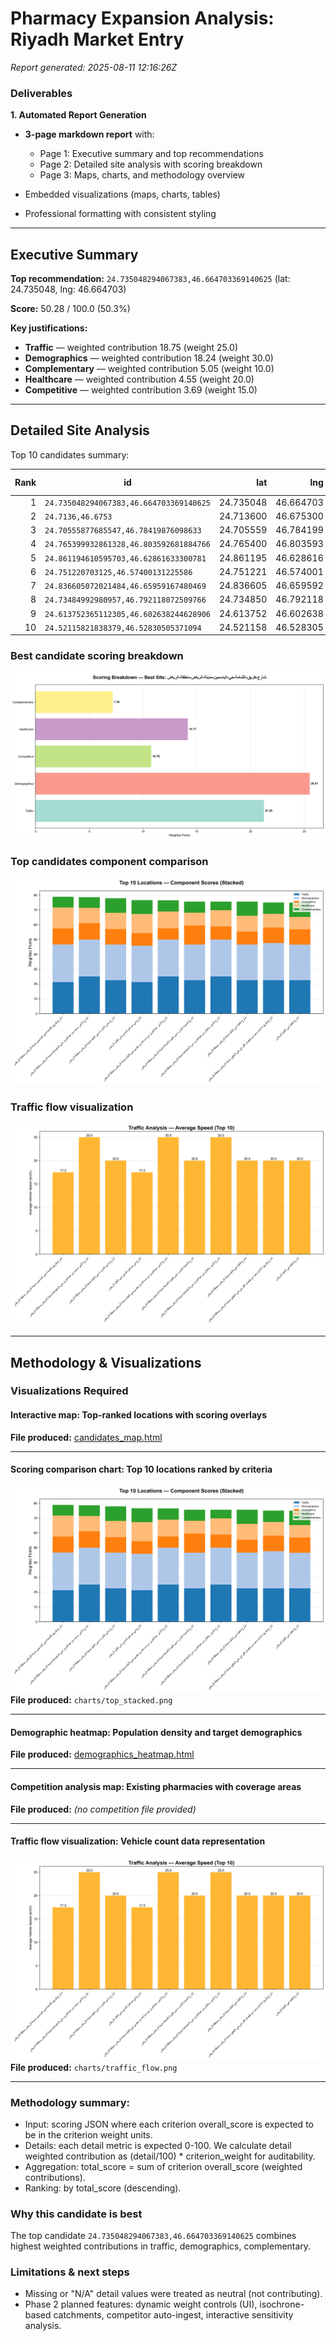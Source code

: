# Pharmacy Expansion Analysis: Riyadh Market Entry

_Report generated: 2025-08-11 12:16:26Z_

### **Deliverables**

**1. Automated Report Generation**

- **3-page markdown report** with:
  - Page 1: Executive summary and top recommendations
  - Page 2: Detailed site analysis with scoring breakdown
  - Page 3: Maps, charts, and methodology overview

- Embedded visualizations (maps, charts, tables)
- Professional formatting with consistent styling

---

## Executive Summary

**Top recommendation:** `24.735048294067383,46.664703369140625` (lat: 24.735048, lng: 46.664703)

**Score:** 50.28 / 100.0 (50.3%)

**Key justifications:**
- **Traffic** — weighted contribution 18.75 (weight 25.0)
- **Demographics** — weighted contribution 18.24 (weight 30.0)
- **Complementary** — weighted contribution 5.05 (weight 10.0)
- **Healthcare** — weighted contribution 4.55 (weight 20.0)
- **Competitive** — weighted contribution 3.69 (weight 15.0)

---

## Detailed Site Analysis

Top 10 candidates summary:

| Rank | id | lat | lng | Total Score | Total % |
|---:|---|---:|---:|---:|---:|
| 1 | `24.735048294067383,46.664703369140625` | 24.735048 | 46.664703 | 50.28 | 50.3% |
| 2 | `24.7136,46.6753` | 24.713600 | 46.675300 | 49.33 | 49.3% |
| 3 | `24.70555877685547,46.78419876098633` | 24.705559 | 46.784199 | 48.70 | 48.7% |
| 4 | `24.765399932861328,46.803592681884766` | 24.765400 | 46.803593 | 47.72 | 47.7% |
| 5 | `24.861194610595703,46.62861633300781` | 24.861195 | 46.628616 | 43.99 | 44.0% |
| 6 | `24.751220703125,46.57400131225586` | 24.751221 | 46.574001 | 43.81 | 43.8% |
| 7 | `24.836605072021484,46.65959167480469` | 24.836605 | 46.659592 | 43.07 | 43.1% |
| 8 | `24.73484992980957,46.792118072509766` | 24.734850 | 46.792118 | 42.09 | 42.1% |
| 9 | `24.613752365112305,46.602638244628906` | 24.613752 | 46.602638 | 42.06 | 42.1% |
| 10 | `24.52115821838379,46.52830505371094` | 24.521158 | 46.528305 | 40.76 | 40.8% |

### Best candidate scoring breakdown

![Best breakdown](charts/best_breakdown.png)

### Top candidates component comparison

![Top stacked](charts/top_stacked.png)

### Traffic flow visualization

![Traffic flow](charts/traffic_flow.png)

---

## Methodology & Visualizations

### **Visualizations Required**

#### Interactive map: Top-ranked locations with scoring overlays

**File produced:** [candidates_map.html](report_output\maps\candidates_map.html)

---

#### Scoring comparison chart: Top 10 locations ranked by criteria

![top_stacked.png](report_output\charts\top_stacked.png)  
**File produced:** `charts/top_stacked.png`

---

#### Demographic heatmap: Population density and target demographics

**File produced:** [demographics_heatmap.html](report_output\maps\demographics_heatmap.html)

---

#### Competition analysis map: Existing pharmacies with coverage areas

**File produced:** *(no competition file provided)*

---

#### Traffic flow visualization: Vehicle count data representation

![traffic_flow.png](report_output\charts\traffic_flow.png)  
**File produced:** `charts/traffic_flow.png`

---

### Methodology summary:
- Input: scoring JSON where each criterion overall_score is expected to be in the criterion weight units.
- Details: each detail metric is expected 0-100. We calculate detail weighted contribution as (detail/100) * criterion_weight for auditability.
- Aggregation: total_score = sum of criterion overall_score (weighted contributions).
- Ranking: by total_score (descending).

### Why this candidate is best
The top candidate `24.735048294067383,46.664703369140625` combines highest weighted contributions in traffic, demographics, complementary.

### Limitations & next steps
- Missing or "N/A" detail values were treated as neutral (not contributing).
- Phase 2 planned features: dynamic weight controls (UI), isochrone-based catchments, competitor auto-ingest, interactive sensitivity analysis.

